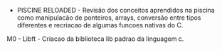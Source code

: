 
- PISCINE RELOADED - Revisão dos conceitos aprendidos na piscina como manipulacão de ponteiros, arrays, conversão entre tipos diferentes e recriacao de algumas funcoes nativas do C.

M0 - Libft - Criacao da biblioteca lib padrao da linguagem c.
